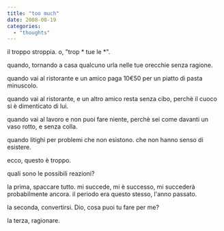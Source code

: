 ```yaml
---
title: "too much"
date: 2008-08-19
categories: 
  - "thoughts"
---
```


il troppo stroppia. o, "trop \* tue le \*".

quando, tornando a casa qualcuno urla nelle tue orecchie senza ragione.

quando vai al ristorante e un amico paga 10€50 per un piatto di pasta minuscolo.

quando vai al ristorante, e un altro amico resta senza cibo, perchè il cuoco si è dimenticato di lui.

quando vai al lavoro e non puoi fare niente, perchè sei come davanti un vaso rotto, e senza colla.

quando litighi per problemi che non esistono. che non hanno senso di esistere.

ecco, questo è troppo.

quali sono le possibili reazioni?

la prima, spaccare tutto. mi succede, mi è successo, mi succederà probabilmente ancora. il periodo era questo stesso, l'anno passato.

la seconda, convertirsi. Dio, cosa puoi tu fare per me?

la terza, ragionare.
